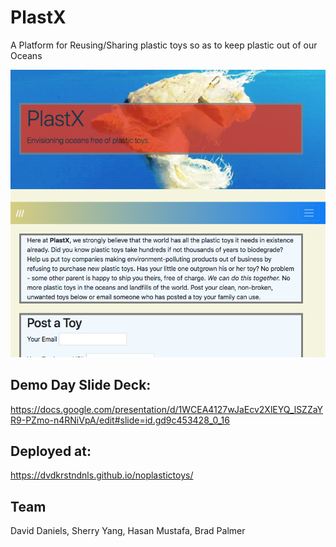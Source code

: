 # PlastX
A Platform for Reusing/Sharing plastic toys so as to keep plastic out of our Oceans 

<img src="assets/images/readmescreenshot.png" alt="PlastX homepage Screenshot">


## Demo Day Slide Deck:
https://docs.google.com/presentation/d/1WCEA4127wJaEcv2XlEYQ_lSZZaYR9-PZmo-n4RNiVpA/edit#slide=id.gd9c453428_0_16

## Deployed at:
https://dvdkrstndnls.github.io/noplastictoys/

## Team
David Daniels, Sherry Yang, Hasan Mustafa, Brad Palmer
